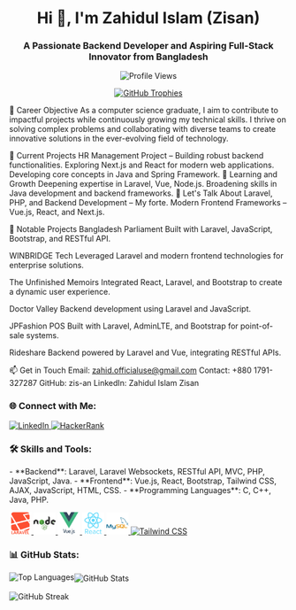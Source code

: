 <h1 align="center">Hi 👋, I'm Zahidul Islam (Zisan)</h1> <h3 align="center">A Passionate Backend Developer and Aspiring Full-Stack Innovator from Bangladesh</h3> <p align="center"> <img src="https://komarev.com/ghpvc/?username=zis-an&label=Profile%20Views&color=0e75b6&style=flat" alt="Profile Views" /> </p> <p align="center"> <a href="https://github-profile-trophy.vercel.app/?username=zis-an&theme=gruvbox&row=1&column=7"> <img src="https://github-profile-trophy.vercel.app/?username=zis-an&theme=gruvbox&row=1&column=7" alt="GitHub Trophies" /> </a> </p>

🌟 Career Objective
As a computer science graduate, I aim to contribute to impactful projects while continuously growing my technical skills. I thrive on solving complex problems and collaborating with diverse teams to create innovative solutions in the ever-evolving field of technology.

🔭 Current Projects
HR Management Project – Building robust backend functionalities.
Exploring Next.js and React for modern web applications.
Developing core concepts in Java and Spring Framework.
🌱 Learning and Growth
Deepening expertise in Laravel, Vue, Node.js.
Broadening skills in Java development and backend frameworks.
💬 Let's Talk About
Laravel, PHP, and Backend Development – My forte.
Modern Frontend Frameworks – Vue.js, React, and Next.js.

📜 Notable Projects
Bangladesh Parliament
Built with Laravel, JavaScript, Bootstrap, and RESTful API.

WINBRIDGE Tech
Leveraged Laravel and modern frontend technologies for enterprise solutions.

The Unfinished Memoirs
Integrated React, Laravel, and Bootstrap to create a dynamic user experience.

Doctor Valley
Backend development using Laravel and JavaScript.

JPFashion POS
Built with Laravel, AdminLTE, and Bootstrap for point-of-sale systems.

Rideshare
Backend powered by Laravel and Vue, integrating RESTful APIs.

📫 Get in Touch
Email: zahid.officialuse@gmail.com
Contact: +880 1791-327287
GitHub: zis-an
LinkedIn: Zahidul Islam Zisan

<h3 align="left">🌐 Connect with Me:</h3> <p align="left"> <a href="https://linkedin.com/in/zahidul-islam-zisan-9438231a0" target="_blank"> <img src="https://img.icons8.com/color/48/000000/linkedin.png" alt="LinkedIn" width="40" /> </a> <a href="https://www.hackerrank.com/zisan1430" target="_blank"> <img src="https://img.icons8.com/external-tal-revivo-shadow-tal-revivo/36/external-hackerrank-is-a-technology-company-that-focuses-on-competitive-programming-logo-shadow-tal-revivo.png" alt="HackerRank" width="40" /> </a> </p>

<h3 align="left">🛠️ Skills and Tools:</h3> - **Backend**: Laravel, Laravel Websockets, RESTful API, MVC, PHP, JavaScript, Java. - **Frontend**: Vue.js, React, Bootstrap, Tailwind CSS, AJAX, JavaScript, HTML, CSS. - **Programming Languages**: C, C++, Java, PHP. <p align="left"> <a href="https://laravel.com/" target="_blank"> <img src="https://raw.githubusercontent.com/devicons/devicon/master/icons/laravel/laravel-plain-wordmark.svg" alt="Laravel" width="40" /> </a> <a href="https://nodejs.org" target="_blank"> <img src="https://raw.githubusercontent.com/devicons/devicon/master/icons/nodejs/nodejs-original-wordmark.svg" alt="Node.js" width="40" /> </a> <a href="https://vuejs.org/" target="_blank"> <img src="https://raw.githubusercontent.com/devicons/devicon/master/icons/vuejs/vuejs-original-wordmark.svg" alt="Vue.js" width="40" /> </a> <a href="https://reactjs.org/" target="_blank"> <img src="https://raw.githubusercontent.com/devicons/devicon/master/icons/react/react-original-wordmark.svg" alt="React" width="40" /> </a> <a href="https://www.mysql.com/" target="_blank"> <img src="https://raw.githubusercontent.com/devicons/devicon/master/icons/mysql/mysql-original-wordmark.svg" alt="MySQL" width="40" /> </a> <a href="https://tailwindcss.com/" target="_blank"> <img src="https://www.vectorlogo.zone/logos/tailwindcss/tailwindcss-icon.svg" alt="Tailwind CSS" width="40" /> </a> </p>

<h3 align="left">📊 GitHub Stats:</h3> <p> <img align="left" src="https://github-readme-stats.vercel.app/api/top-langs?username=zis-an&show_icons=true&layout=compact" alt="Top Languages" /> </p> <p> <img align="center" src="https://github-readme-stats.vercel.app/api?username=zis-an&show_icons=true" alt="GitHub Stats" /> </p> <p> <img align="center" src="https://github-readme-streak-stats.herokuapp.com/?user=zis-an" alt="GitHub Streak" /> </p>
